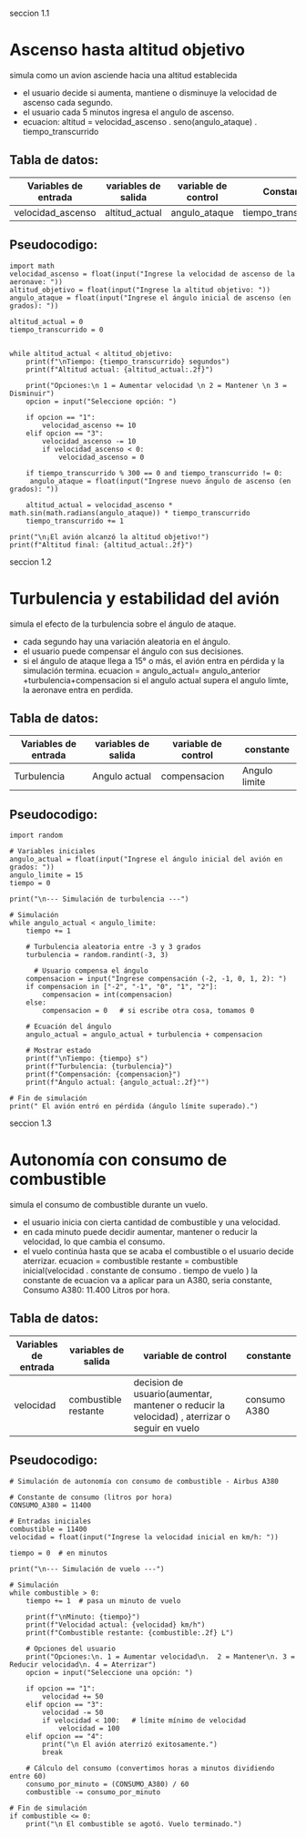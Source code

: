  seccion 1.1 
 # Ascenso hasta altitud objetivo

simula como un avion asciende hacia una altitud establecida
- el usuario decide si aumenta, mantiene o disminuye la velocidad de ascenso cada segundo.
- el usuario cada 5 minutos ingresa el angulo de ascenso.
- ecuacion: altitud = velocidad_ascenso . seno(angulo_ataque) . tiempo_transcurrido
## Tabla de datos:

| Variables de entrada | variables de salida | variable de control | Constante |
|----------------------|---------------------|---------------------|-----------|
| velocidad_ascenso | altitud_actual | angulo_ataque | tiempo_transcurrido |

## Pseudocodigo:

``` 
import math 
velocidad_ascenso = float(input("Ingrese la velocidad de ascenso de la aeronave: "))
altitud_objetivo = float(input("Ingrese la altitud objetivo: "))
angulo_ataque = float(input("Ingrese el ángulo inicial de ascenso (en grados): "))

altitud_actual = 0
tiempo_transcurrido = 0


while altitud_actual < altitud_objetivo:
    print(f"\nTiempo: {tiempo_transcurrido} segundos")
    print(f"Altitud actual: {altitud_actual:.2f}")

    print("Opciones:\n 1 = Aumentar velocidad \n 2 = Mantener \n 3 = Disminuir")
    opcion = input("Seleccione opción: ")

    if opcion == "1":
        velocidad_ascenso += 10
    elif opcion == "3":
        velocidad_ascenso -= 10
        if velocidad_ascenso < 0:  
            velocidad_ascenso = 0

    if tiempo_transcurrido % 300 == 0 and tiempo_transcurrido != 0:
     angulo_ataque = float(input("Ingrese nuevo ángulo de ascenso (en grados): "))

    altitud_actual = velocidad_ascenso * math.sin(math.radians(angulo_ataque)) * tiempo_transcurrido
    tiempo_transcurrido += 1

print("\n¡El avión alcanzó la altitud objetivo!")
print(f"Altitud final: {altitud_actual:.2f}")

```   


seccion 1.2
#  Turbulencia y estabilidad del avión

simula el efecto de la turbulencia sobre el ángulo de ataque.
- cada segundo hay una variación aleatoria en el ángulo.
- el usuario puede compensar el ángulo con sus decisiones.
- si el ángulo de ataque llega a 15° o más, el avión entra en pérdida y la simulación termina.
ecuacion = angulo_actual​= angulo_anterior​+turbulencia+compensacion
si el angulo actual supera el angulo limte, la aeronave entra en perdida.
## Tabla de datos:

| Variables de entrada | variables de salida | variable de control |constante|
|----------------------|---------------------|---------------------|---------|
|Turbulencia  | Angulo actual | compensacion | Angulo limite |

## Pseudocodigo:

```  
import random

# Variables iniciales
angulo_actual = float(input("Ingrese el ángulo inicial del avión en grados: "))
angulo_limite = 15
tiempo = 0

print("\n--- Simulación de turbulencia ---")

# Simulación
while angulo_actual < angulo_limite:
    tiempo += 1

    # Turbulencia aleatoria entre -3 y 3 grados
    turbulencia = random.randint(-3, 3)

      # Usuario compensa el ángulo 
    compensacion = input("Ingrese compensación (-2, -1, 0, 1, 2): ")
    if compensacion in ["-2", "-1", "0", "1", "2"]:
        compensacion = int(compensacion)
    else:
        compensacion = 0   # si escribe otra cosa, tomamos 0

    # Ecuación del ángulo
    angulo_actual = angulo_actual + turbulencia + compensacion

    # Mostrar estado
    print(f"\nTiempo: {tiempo} s")
    print(f"Turbulencia: {turbulencia}")
    print(f"Compensación: {compensacion}")
    print(f"Ángulo actual: {angulo_actual:.2f}°")

# Fin de simulación
print(" El avión entró en pérdida (ángulo límite superado).")

```  
seccion 1.3
# Autonomía con consumo de combustible

simula el consumo de combustible durante un vuelo.
- el usuario inicia con cierta cantidad de combustible y una velocidad.
- en cada minuto puede decidir aumentar, mantener o reducir la velocidad, lo que cambia el consumo.
- el vuelo continúa hasta que se acaba el combustible o el usuario decide aterrizar.
ecuacion = combustible restante = combustible inicial(velocidad . constante de consumo . tiempo de vuelo )
la constante de ecuacion va a aplicar para un A380, seria constante, Consumo A380: 11.400 Litros por hora.
## Tabla de datos:

| Variables de entrada | variables de salida | variable de control | constante |
|----------------------|---------------------|---------------------|-----------|
| velocidad | combustible restante | decision de usuario(aumentar, mantener o reducir la velocidad)   , aterrizar o seguir en vuelo | consumo A380 |

## Pseudocodigo:

```
# Simulación de autonomía con consumo de combustible - Airbus A380

# Constante de consumo (litros por hora)
CONSUMO_A380 = 11400  

# Entradas iniciales
combustible = 11400
velocidad = float(input("Ingrese la velocidad inicial en km/h: "))

tiempo = 0  # en minutos

print("\n--- Simulación de vuelo ---")

# Simulación
while combustible > 0:
    tiempo += 1  # pasa un minuto de vuelo

    print(f"\nMinuto: {tiempo}")
    print(f"Velocidad actual: {velocidad} km/h")
    print(f"Combustible restante: {combustible:.2f} L")

    # Opciones del usuario
    print("Opciones:\n. 1 = Aumentar velocidad\n.  2 = Mantener\n. 3 = Reducir velocidad\n. 4 = Aterrizar")
    opcion = input("Seleccione una opción: ")

    if opcion == "1":
        velocidad += 50
    elif opcion == "3":
        velocidad -= 50
        if velocidad < 100:   # límite mínimo de velocidad
            velocidad = 100
    elif opcion == "4":
        print("\n El avión aterrizó exitosamente.")
        break

    # Cálculo del consumo (convertimos horas a minutos dividiendo entre 60)
    consumo_por_minuto = (CONSUMO_A380) / 60
    combustible -= consumo_por_minuto

# Fin de simulación
if combustible <= 0:
    print("\n El combustible se agotó. Vuelo terminado.")
```
